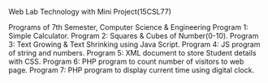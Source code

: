 Web Lab Technology with Mini Project(15CSL77) 

Programs of 7th Semester, Computer Science & Engineering
Program 1: Simple Calculator.
Program 2: Squares & Cubes of Number(0-10).
Program 3: Text Growing & Text Shrinking using Java Script.
Program 4: JS program of string and numbers.
Program 5: XML document to store Student details with CSS.
Program 6: PHP program to count number of visitors to web page.
Program 7: PHP program to display current time using digital clock.

